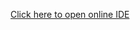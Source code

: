 [Click here to open online IDE](https://arcade.makecode.com/beta#github:classroom-2000/html5-virginia-oracles)
